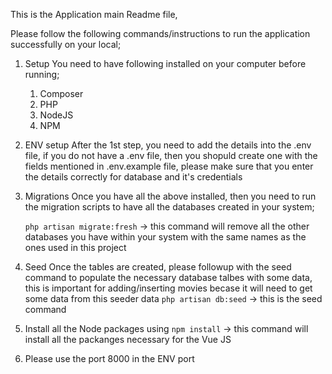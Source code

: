 This is the Application main Readme file,

Please follow the following commands/instructions to run the application successfully on your local;

1. Setup
    You need to have following installed on your computer before running;
    1. Composer 
    2. PHP
    3. NodeJS
    4. NPM

2. ENV setup
    After the 1st step, you need to add the details into the .env file, if you do not have a .env file, then you shopuld create one with the fields mentioned in .env.example file, please make sure that you enter the details correctly for database and it's credentials

3. Migrations
    Once you have all the above installed, then you need to run the migration scripts to have all the databases created in your system;

    `php artisan migrate:fresh` -> this command will remove all the other databases you have within your system with the same names as the ones used in this project

4. Seed
    Once the tables are created, please followup with the seed command to populate the necessary database talbes with some data, this is important for adding/inserting movies becase it will need to get some data from this seeder data
    `php artisan db:seed` -> this is the seed command
5. Install all the Node packages using `npm install` -> this command will install all the packanges necessary for the Vue JS 
6. Please use the port 8000 in the ENV port